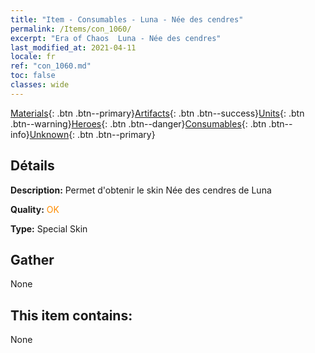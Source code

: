 ```yaml
---
title: "Item - Consumables - Luna - Née des cendres"
permalink: /Items/con_1060/
excerpt: "Era of Chaos  Luna - Née des cendres"
last_modified_at: 2021-04-11
locale: fr
ref: "con_1060.md"
toc: false
classes: wide
---
```

 [Materials](/fr/Items/){: .btn .btn--primary}[Artifacts](/fr/Items/Artifacts/){: .btn .btn--success}[Units](/fr/Items/Units/){: .btn .btn--warning}[Heroes](/fr/Items/Heroes/){: .btn .btn--danger}[Consumables](/fr/Items/Consumables/){: .btn .btn--info}[Unknown](/fr/Items/Unknown/){: .btn .btn--primary}

## Détails
 **Description:** Permet d'obtenir le skin Née des cendres de Luna

 **Quality:** <span style="color: #FF8C00">OK</span>

 **Type:** Special Skin

## Gather

  None

## This item contains:

  None

